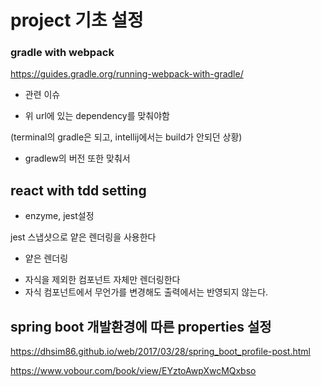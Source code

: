 # project 기초 설정

### gradle with webpack

https://guides.gradle.org/running-webpack-with-gradle/

* 관련 이슈
- 위 url에 있는 dependency를 맞춰야함

(terminal의 gradle은 되고, intellij에서는 build가 안되던 상황)
- gradlew의 버전 또한 맞춰서

## react with tdd setting
- enzyme, jest설정

jest 스냅샷으로 얕은 렌더링을 사용한다

* 얕은 렌더링
- 자식을 제외한 컴포넌트 자체만 렌더링한다
- 자식 컴포넌트에서 무언가를 변경해도 출력에서는 반영되지 않는다.


## spring boot 개발환경에 따른 properties 설정
https://dhsim86.github.io/web/2017/03/28/spring_boot_profile-post.html




https://www.vobour.com/book/view/EYztoAwpXwcMQxbso
